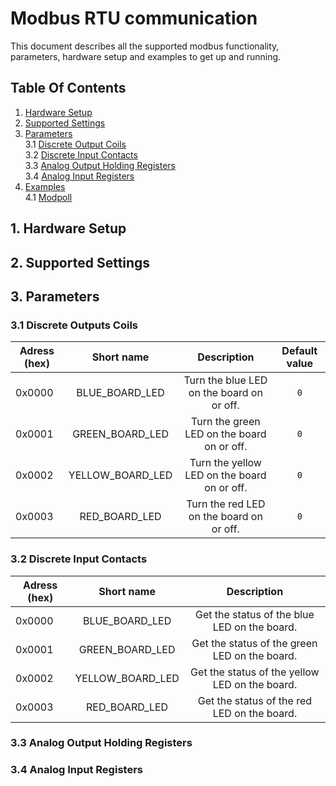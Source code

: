 # Modbus RTU communication
This document describes all the supported modbus functionality, parameters, hardware setup and examples to get up and running.

## Table Of Contents
1. [Hardware Setup](#1-Hardware-Setup)
2. [Supported Settings](#2-Supported-Settings)  
3. [Parameters](#3-Parameters)  
	3.1 [Discrete Output Coils](#3.1-Discrete-Output-Coils)  
	3.2 [Discrete Input Contacts](#3.2-Discrete-Input-Contacts)  
	3.3 [Analog Output Holding Registers](#3.3-Analog-Output-Holding-Registers)  
	3.4 [Analog Input Registers](#3.4-Analog-Input-Registers)
4. [Examples](#4-Examples)  
	4.1 [Modpoll](#4.1-Modpoll)

## 1. Hardware Setup

## 2. Supported Settings

## 3. Parameters

### 3.1 Discrete Outputs Coils
| Adress (hex) | Short name       | Description                                 | Default value |  
| -----------  | :---------------:| :------------------------------------------:| :------------:|  
| 0x0000       | BLUE_BOARD_LED   | Turn the blue LED on the board on or off.   | `0`           |  
| 0x0001       | GREEN_BOARD_LED  | Turn the green LED on the board on or off.  | `0`           |  
| 0x0002       | YELLOW_BOARD_LED | Turn the yellow LED on the board on or off. | `0`           |  
| 0x0003       | RED_BOARD_LED    | Turn the red LED on the board on or off.    | `0`           |  

### 3.2 Discrete Input Contacts
| Adress (hex) | Short name       | Description                                    |    
| -----------  | :---------------:| :---------------------------------------------:|   
| 0x0000       | BLUE_BOARD_LED   | Get the status of the blue LED on the board.   |    
| 0x0001       | GREEN_BOARD_LED  | Get the status of the green LED on the board.  |   
| 0x0002       | YELLOW_BOARD_LED | Get the status of the yellow LED on the board. |    
| 0x0003       | RED_BOARD_LED    | Get the status of the red LED on the board.    |  

### 3.3 Analog Output Holding Registers

### 3.4 Analog Input Registers